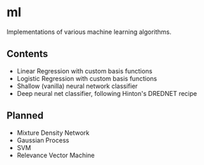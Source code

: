 ml
==

Implementations of various machine learning algorithms. 


Contents
----

* Linear Regression with custom basis functions
* Logistic Regression with custom basis functions
* Shallow (vanilla) neural network classifier
* Deep neural net classifier, following Hinton's DREDNET recipe

Planned
----
* Mixture Density Network
* Gaussian Process
* SVM
* Relevance Vector Machine